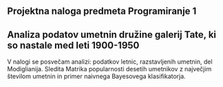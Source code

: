 ## Projektna naloga predmeta Programiranje 1
## Analiza podatov umetnin družine galerij Tate, ki so nastale med leti 1900-1950


V nalogi se posvečam analizi: podatkov letnic, razstavljenih umetnin, del Modiglianija.
Sledita Matrika popularnosti desetih umetnikov z največjim številom umetnin in primer naivnega Bayesovega klasifikatorja.
